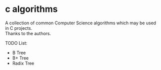 c algorithms
============

A collection of common Computer Science algorithms which may be used in C projects.  
Thanks to the authors.  

TODO List:  
* B Tree  
* B+ Tree  
* Radix Tree

